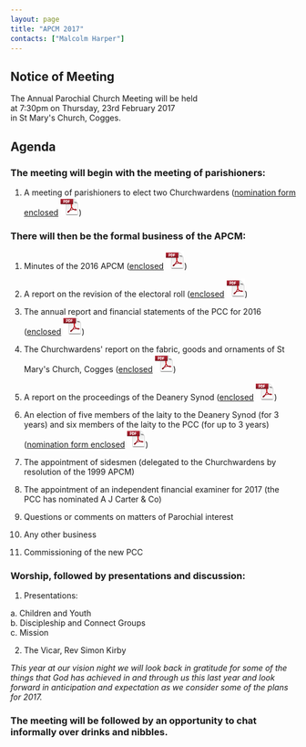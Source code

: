 ```yaml
---
layout: page
title: "APCM 2017"
contacts: ["Malcolm Harper"]
---
```

## Notice of Meeting

The Annual Parochial Church Meeting will be held<br>
at 7:30pm on Thursday, 23rd February 2017<br>
in St Mary's Church, Cogges.

## Agenda

### The meeting will begin with the meeting of parishioners:

1. A meeting of parishioners to elect two Churchwardens
([nomination form enclosed](/documents/apcm/2017/Nomination%20of%20Churchwarden.pdf "Opens link to the 'Nomination of Churchwarden' pdf document.") ![PDF](/images/pdficon_large.png)) 


### There will then be the formal business of the APCM:

1. Minutes of the 2016 APCM
([enclosed](/documents/apcm/2016/Apcm16_minutes.pdf "Opens link to the 'Apcm16_minutes' pdf document.") ![PDF](/images/pdficon_large.png))

2. A report on the revision of the electoral roll
([enclosed](/documents/apcm/2017/Electoral%20Roll%20Report%202017.pdf "Opens link to the 'Electoral Roll Report 2017' pdf document.") ![PDF](/images/pdficon_large.png))

3. The annual report and financial statements of the PCC for 2016
([enclosed](/documents/apcm/2017/AR+FS_2016.pdf "Opens link to the 'AR+FS_2016' pdf document.") ![PDF](/images/pdficon_large.png))

4. The Churchwardens' report on the fabric, goods and ornaments of St Mary's Church, Cogges
([enclosed](/documents/apcm/2017/2017%20CW%20Report%20Fabric%20Goods%20and%20Ornaments.pdf "Opens link to the '2017 CW Report Fabric Goods and Ornaments' pdf document.") ![PDF](/images/pdficon_large.png))

5. A report on the proceedings of the Deanery Synod
([enclosed](/documents/apcm/2017/Deanery%20Synod%20APCM%202017.pdf "Opens link to the 'Deanery Synod APCM 2017' pdf document.") ![PDF](/images/pdficon_large.png)) 

6. An election of five members of the laity to the Deanery Synod (for 3 years) and six members of the laity to the PCC (for up to 3 years)
([nomination form enclosed](/documents/apcm/2017/Nomination%20for%20Synod%20or%20PCC.pdf "Opens link to the 'Nomination for Synod or PCC' pdf document.") ![PDF](/images/pdficon_large.png)) 

7. The appointment of sidesmen (delegated to the Churchwardens by resolution of the 1999 APCM)

8. The appointment of an independent financial examiner for 2017 (the PCC has nominated A J Carter & Co)

9. Questions or comments on matters of Parochial interest

10. Any other business

11. Commissioning of the new PCC

### Worship, followed by presentations and discussion:

1. Presentations:<br>

 a. Children and Youth<br>
 b. Discipleship and Connect Groups<br>
 c. Mission


2. The Vicar, Rev Simon Kirby<br>

*This year at our vision night we will look back in gratitude for some of the things that God has achieved in and through us this last year and look forward in anticipation and expectation as we consider some of the plans for 2017.*

### The meeting will be followed by an opportunity to chat informally over drinks and nibbles.

<br><br>

